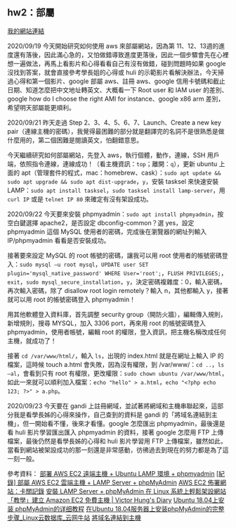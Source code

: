 ## hw2：部屬

[我的網站連結](http://wordboard.tw/blog/)

2020/09/19
今天開始研究如何使用 aws 來部屬網站，因為第 11、12、13週的進度還有落後，因此滿心急的，又怕做錯導致進度更落後，因此一個步驟會先在心裡想一遍做法，再馬上看影片和心得看看自己有沒有做錯，碰到問題時如果 google 沒找到答案，就會直接參考學長姐的心得或 huli 的示範影片看解決辦法，今天掃過心得和第一個影片、google 部屬 aws、註冊 aws、google 信用卡號碼和截止日期、知道怎麼把中文地址轉英文、大概看一下 Root user 和 IAM user 的差別、google how do I choose the right AMI for instance、google x86 arm 差別，希望明天部屬能更順利。

2020/09/21
昨天走過 Step 2、3、4、5、6、7、Launch、Create a new key pair（連線主機的密碼），我覺得最困難的部分就是翻譯完的名詞不是很熟悉是做什麼用的，第二個困難是閱讀英文，怕翻錯意思。

今天繼續研究如何部屬網站，先登入 aws，執行個體，動作，連線，SSH 用戶端，依照指令連線，連線成功！（看主機資訊：`top`；離開：`q`），更新 ubuntu 上面的 apt（管理套件的程式，mac：homebrew、cask）：`sudo apt update && sudo apt upgrade && sudo apt dist-upgrade`，`y`，安裝 tasksel 來快速安裝 LAMP：`sudo apt install tasksel`，`sudo tasksel install lamp-server`，用 `curl IP` 或是 `telnet IP 80` 來確定有沒有架設成功。

2020/09/22
今天要來安裝 phpmyadmin：`sudo apt install phpmyadmin`，按空白鍵選擇 apache2，是否設定 dbconfig-common？選 yes，設定 phpmyadmin 這個 MySQL 使用者的密碼，完成後在瀏覽器的網址列輸入 IP/phpmyadmin 看看是否安裝成功。

接著要來設定 MySQL 的 root 帳號的密碼，讓我可以用 root 使用者的帳號密碼登入：`sudo mysql –u root mysql`，`UPDATE user SET plugin='mysql_native_password' WHERE User='root';`，`FLUSH PRIVILEGES;`，`exit`，`sudo mysql_secure_installation`，`y`，決定密碼複雜度：0，輸入密碼，再次輸入密碼，除了 disallow root login remotely？輸入 n，其他都輸入 y，接著就可以用 root 的帳號密碼登入 phpmyadmin！

用其他軟體登入資料庫，首先調整 security group（開防火牆），編輯傳入規則，新增規則，搜尋 MYSQL，加入 3306 port，再來用 root 的帳號密碼登入 phpmyadmin，使用者帳號，編輯 root 的權限，登入資訊，把主機名稱改成任何主機，就成功了！

接著 `cd /var/www/html/`，輸入 `ls`，出現的 index.html 就是在網址上輸入 IP 的檔案，這時候 touch a.html 會失敗，因為沒有權限，到 /var/www/：`cd ..`，`ls –al`，會看到只有 root 有權限，更改權限：`sudo chown ubuntu /var/www/html`，如此一來就可以順利加入檔案：`echo "hello" > a.html`，`echo "<?php echo 123; ?>" > a.php`。

2020/09/23
今天要在 gandi 上註冊網域，並試著將網域和主機串聯起來，這部分我是看學長姊的心得來操作，自己查到的資料是 gandi 的「將域名連結到主機」，但一開始看不懂，後來才看懂。google 怎麼匯出 phpmyadmin，最後還是看 huli 影片學習匯出匯入 phpmyadmin 的資料，接著 google 怎麼用 FTP 上傳檔案，最後仍然是看學長姊的心得和 huli 影片學習用 FTP 上傳檔案，雖然如此，當看到網站被架設成功的那一刻還是非常感動，彷彿過去到現在的努力都是為了這一刻一般。

參考資料：
[部署 AWS EC2 遠端主機 + Ubuntu LAMP 環境 + phpmyadmin](https://github.com/Lidemy/mentor-program-2nd-yuchun33/issues/15)
[[紀錄] 部屬 AWS EC2 雲端主機 + LAMP Server + phpMyAdmin](https://mtr04-note.coderbridge.io/2020/09/15/-%E7%B4%80%E9%8C%84-%08-%E9%83%A8%E5%B1%AC-aws-ec2-%E9%9B%B2%E7%AB%AF%E4%B8%BB%E6%A9%9F-/)
[AWS EC2 佈署網站：卡關記錄](https://nicolakacha.coderbridge.io/2020/09/16/launch-website/)
[安裝 LAMP Server + phpMyAdmin 在 Linux 系統上輕鬆架設網站](https://magiclen.org/lamp/)
[「教學」建立 Amazon EC2 免費主機 | Victor Hung's Diary](https://diary.taskinghouse.com/posts/309383-setup-free-amazon-ec2-instance/)
[Ubuntu 18.04上安装 phpMyAdmin的详细教程](https://m.jb51.net/article/175972.htm)
[在Ubuntu 18.04服务器上安装phpMyAdmin的完整步骤_Linux云数据库_云网牛站](https://ywnz.com/linuxysjk/5532.html)
[將域名連結到主機](https://docs.gandi.net/zh-hant/simple_hosting/common_operations/link_to_domain.html#id6)

